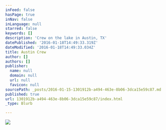 ```yaml
---
inFeed: false
hasPage: true
inNav: false
inLanguage: null
starred: false
keywords: []
description: 'Crew on the lake in Austin, TX'
datePublished: '2016-01-18T14:49:33.319Z'
dateModified: '2016-01-18T14:49:33.034Z'
title: Austin Crew
author: []
authors: []
publisher:
  name: null
  domain: null
  url: null
  favicon: null
sourcePath: _posts/2016-01-15-1301912b-a494-463e-8b06-3dca15e59c87.md
published: true
url: 1301912b-a494-463e-8b06-3dca15e59c87/index.html
_type: Blurb

---
```

![](https://the-grid-user-content.s3-us-west-2.amazonaws.com/9b8f708f-7cba-48a5-93f2-5b7c8e8bad0a.jpg)